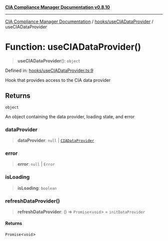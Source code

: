 [**CIA Compliance Manager Documentation v0.8.10**](../../../README.md)

***

[CIA Compliance Manager Documentation](../../../modules.md) / [hooks/useCIADataProvider](../README.md) / useCIADataProvider

# Function: useCIADataProvider()

> **useCIADataProvider**(): `object`

Defined in: [hooks/useCIADataProvider.ts:9](https://github.com/Hack23/cia-compliance-manager/blob/680c1f0618a64f5e2a4571e2b2ee23d6baf8dc9d/src/hooks/useCIADataProvider.ts#L9)

Hook that provides access to the CIA data provider

## Returns

`object`

An object containing the data provider, loading state, and error

### dataProvider

> **dataProvider**: `null` \| [`CIADataProvider`](../../../types/interfaces/CIADataProvider.md)

### error

> **error**: `null` \| `Error`

### isLoading

> **isLoading**: `boolean`

### refreshDataProvider()

> **refreshDataProvider**: () => `Promise`\<`void`\> = `initDataProvider`

#### Returns

`Promise`\<`void`\>
